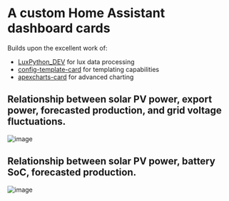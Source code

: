 # A custom Home Assistant dashboard cards 



Builds upon the excellent work of:
- [LuxPython_DEV](https://github.com/guybw/LuxPython_DEV) for lux data processing
- [config-template-card](https://github.com/iantrich/config-template-card) for templating capabilities
- [apexcharts-card](https://github.com/RomRider/apexcharts-card) for advanced charting

## Relationship between solar PV power, export power, forecasted production, and grid voltage fluctuations.
![image](https://github.com/user-attachments/assets/708172c3-0a40-4e0e-9903-35ba094ea490)

## Relationship between solar PV power, battery SoC, forecasted production.
![image](https://github.com/user-attachments/assets/7ed1899b-4b07-4017-9504-5b3bba9ebfe0)
